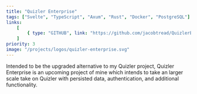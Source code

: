 ```yaml
---
title: "Quizler Enterprise"
tags: ["Svelte", "TypeScript", "Axum", "Rust", "Docker", "PostgreSQL"]
links:
    [
        { type: "GITHUB", link: "https://github.com/jacobtread/QuizlerEnterprise" },
    ]
priority: 3
image: "/projects/logos/quizler-enterprise.svg"
---
```


Intended to be the upgraded alternative to my Quizler project, Quizler Enterprise is an upcoming project of mine which intends to take an larger scale take on Quizler with persisted data, authentication, and additional functionality.